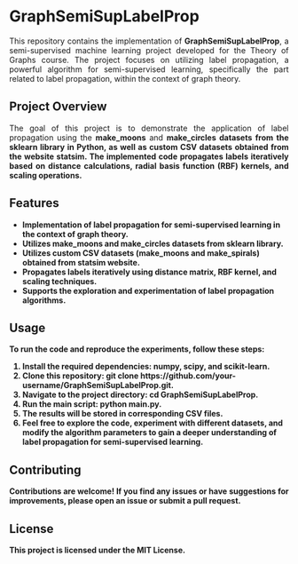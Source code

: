 # GraphSemiSupLabelProp

<p align="justify">
  This repository contains the implementation of <b>GraphSemiSupLabelProp</b>, a semi-supervised machine learning project developed for the Theory of Graphs course. The project focuses on utilizing label propagation, a powerful algorithm for semi-supervised learning, specifically the part related to label propagation, within the context of graph theory.
</p>

## Project Overview

<p align="justify">
  The goal of this project is to demonstrate the application of label propagation using the <b>make_moons</b> and <b><b>make_circles</b> datasets from the <b>sklearn</b> library in Python, as well as custom CSV datasets obtained from the website <b>statsim</b>. The implemented code propagates labels iteratively based on distance calculations, radial basis function (RBF) kernels, and scaling operations.
</p>

## Features

<p align="justify">
  <ul>
    <li>Implementation of label propagation for semi-supervised learning in the context of graph theory.
    <li>Utilizes <b>make_moons</b> and <b>make_circles</b> datasets from <b>sklearn</b> library.
    <li>Utilizes custom CSV datasets (<b>make_moons</b> and <b>make_spirals</b>) obtained from <b>statsim</b> website.
    <li>Propagates labels iteratively using distance matrix, RBF kernel, and scaling techniques.
    <li>Supports the exploration and experimentation of label propagation algorithms.
  </ul>
</p>
  
## Usage

<p align="justify">To run the code and reproduce the experiments, follow these steps:
  <ol>
    <li>Install the required dependencies: <b>numpy</b>, <b>scipy</b>, and <b>scikit-learn</b>.
    <li>Clone this repository: <b>git clone https://github.com/your-username/GraphSemiSupLabelProp.git</b>.
    <li>Navigate to the project directory: <b>cd GraphSemiSupLabelProp</b>.
    <li>Run the main script: <b>python main.py</b>.
    <li>The results will be stored in corresponding CSV files.
    <li>Feel free to explore the code, experiment with different datasets, and modify the algorithm parameters to gain a deeper understanding of label propagation for semi-supervised learning.
  </ol>
</p>

## Contributing

<p align="justify">Contributions are welcome! If you find any issues or have suggestions for improvements, please open an issue or submit a pull request.</p>

## License

<p align="justify">This project is licensed under the <b>MIT License.</b></p>
